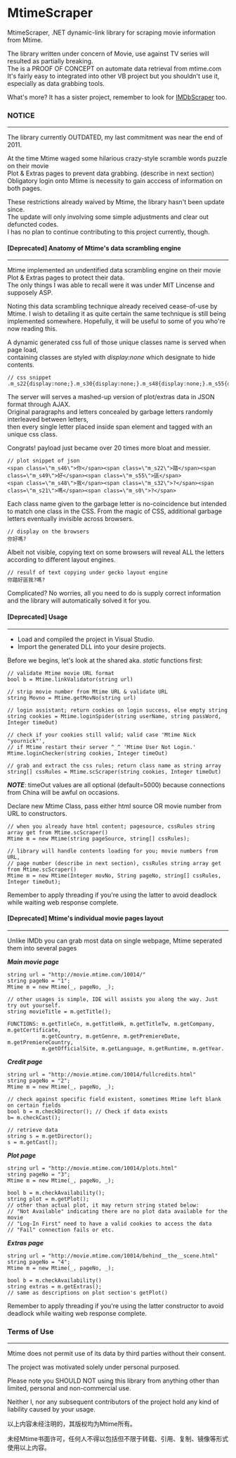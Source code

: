 # MtimeScraper

MtimeScraper, .NET dynamic-link library for scraping movie information from Mtime.

The library written under concern of Movie, use against TV series will resulted as partially breaking.  
The is a PROOF OF CONCEPT on automate data retrieval from mtime.com  
It's fairly easy to integrated into other VB project but you shouldn't use it, especially as data grabbing tools.

What's more? It has a sister project, remember to look for [IMDbScraper](https://github.com/hebeguess/IMDbScraper) too.


### NOTICE
------

The library currently OUTDATED, my last commitment was near the end of 2011.  

At the time Mtime waged some hilarious crazy-style scramble words puzzle on their movie  
Plot & Extras pages to prevent data grabbing. (describe in next section)  
Obligatory login onto Mtime is necessity to gain acccess of information on both pages.  

These restrictions already waived by Mtime, the library hasn't been update since.  
The update will only involving some simple adjustments and clear out defuncted codes.  
I has no plan to continue contributing to this project currently, though.


#### [Deprecated] Anatomy of Mtime's data scrambling engine
------
Mtime implemented an undentified data scrambling engine on their movie  
Plot & Extras pages to protect their data.  
The only things I was able to recall were it was under MIT Lincense and supposely ASP.

Noting this data scrambling technique already received cease-of-use by Mtime.
I wish to detailing it as quite certain the same technique is still being implemented somewhere.
Hopefully, it will be useful to some of you who're now reading this.


A dynamic generated css full of those unique classes name is served when page load,  
containing classes are styled with *display:none* which designate to hide contents.

    // css snippet
    .m_s22{display:none;}.m_s30{display:none;}.m_s48{display:none;}.m_s55{display:none;}

The server will serves a mashed-up version of plot/extras data in JSON format through AJAX.  
Original paragraphs and letters concealed by garbage letters randomly interleaved between letters,  
then every single letter placed inside span element and tagged with an unique css class.

Congrats! payload just became over 20 times more bloat and messier.

    // plot snippet of json
    <span class=\"m_s46\">你</span><span class=\"m_s22\">踏</span><span class=\"m_s49\">好</span><span class=\"m_s55\">區</span>
    <span class=\"m_s48\">我</span><span class=\"m_s32\">?</span><span class=\"m_s21\">嗎</span><span class=\"m_s0\">?</span>


Each class name given to the garbage letter is no-coincidence but intended to match one class in the CSS.
From the magic of CSS, additional garbage letters eventually invisible across browsers.

    // display on the browsers
    你好嗎?

Albeit not visible, copying text on some browsers will reveal ALL the letters according to different layout engines.
  
    // resulf of text copying under gecko layout engine
    你踏好區我?嗎?

Complicated? No worries, all you need to do is supply correct information and the library will automatically solved it for you.


#### [Deprecated] Usage
-----
* Load and compiled the project in Visual Studio.
* Import the generated DLL into your desire projects.  

Before we begins, let's look at the shared aka. *static* functions first:

    // validate Mtime movie URL format
    bool b = Mtime.linkValidator(string url)

    // strip movie number from Mtime URL & validate URL
    string Movno = Mtime.getMovNo(string url)

    // login assistant; return cookies on login success, else empty string
    string cookies = Mtime.loginSpider(string userName, string passWord, Integer timeOut)
    
    // check if your cookies still valid; valid case 'Mtime Nick "yournick"',
    // if Mtime restart their server ^_^ 'Mtime User Not Login.'
    Mtime.loginChecker(string cookies, Integer timeOut)

    // grab and extract the css rules; return class name as string array
    string[] cssRules = Mtime.scScraper(string cookies, Integer timeOut)

***NOTE***: timeOut values are all optional (default=5000) because connections from China will be awful on occasions.

Declare new Mtime Class, pass either html source OR movie number from URL to constructors.

    // when you already have html content; pagesource, cssRules string array get from Mtime.scScraper()
    Mtime m = new Mtime(string pageSource, string[] cssRules);
	
    // library will handle contents loading for you; movie numbers from URL,
    // page number (describe in next section), cssRules string array get from Mtime.scScraper()
    Mtime m = new Mtime(Integer movNo, String pageNo, string[] cssRules, Integer timeOut);

Remember to apply threading if you're using the latter to avoid deadlock while waiting web response complete.



#### [Deprecated] Mtime's individual movie pages layout
------
Unlike IMDb you can grab most data on single webpage, Mtime seperated them into several pages


***Main movie page***

    string url = "http://movie.mtime.com/10014/"
    string pageNo = "1";
    Mtime m = new Mtime(_, pageNo, _);

    // other usages is simple, IDE will assists you along the way. Just try out yourself.
    string movieTitle = m.getTitle();
    
    FUNCTIONS: m.getTitleCn, m.getTitleHk, m.getTitleTw, m.getCompany, m.getCertificate,
               m.getCountry, m.getGenre, m.getPremiereDate, m.getPremiereCountry,
               m.getOfficialSite, m.getLanguage, m.getRuntime, m.getYear.


***Credit page***

    string url = "http://movie.mtime.com/10014/fullcredits.html"
    string pageNo = "2";
    Mtime m = new Mtime(_, pageNo, _);

    // check against specific field existent, sometimes Mtime left blank on certain fields
    bool b = m.checkDirector(); // Check if data exists
    b= m.checkCast();

    // retrieve data
    string s = m.getDirector();
    s = m.getCast();

	
***Plot page***

    string url = "http://movie.mtime.com/10014/plots.html"
    string pageNo = "3";
    Mtime m = new Mtime(_, pageNo, _);

    bool b = m.checkAvailability();
    string plot = m.getPlot();
    // other than actual plot, it may return string stated below:
    // "Not Available" indicating there are no plot data available for the movie
    // "Log-In First" need to have a valid cookies to access the data
    // "Fail" connection fails or etc.
    

***Extras page***

    string url = "http://movie.mtime.com/10014/behind__the__scene.html"
    string pageNo = "4";
    Mtime m = new Mtime(_, pageNo, _);

    bool b = m.checkAvailability()
    string extras = m.getExtras();
    // same as descriptions on plot section's getPlot()

Remember to apply threading if you're using the latter constructor to avoid deadlock while waiting web response complete.


### Terms of Use
------------

Mtime does not permit use of its data by third parties without their consent.

The project was motivated solely under personal purposed.

Please note you SHOULD NOT using this library from anything other than limited, personal and non-commercial use.

Neither I, nor any subsequent contributors of the project hold any kind of liability caused by your usage.

以上内容未经注明的，其版权均为Mtime所有。

未经Mtime书面许可，任何人不得以包括但不限于转载、引用、复制、镜像等形式使用以上内容。
